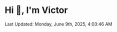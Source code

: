 <h1>Hi 👋, I'm Victor </h1>

<!--RECENT_ACTIVITY:start-->
<!--RECENT_ACTIVITY:end-->

<!--RECENT_ACTIVITY:last_update-->
Last Updated: Monday, June 9th, 2025, 4:03:46 AM
<!--RECENT_ACTIVITY:last_update_end-->
